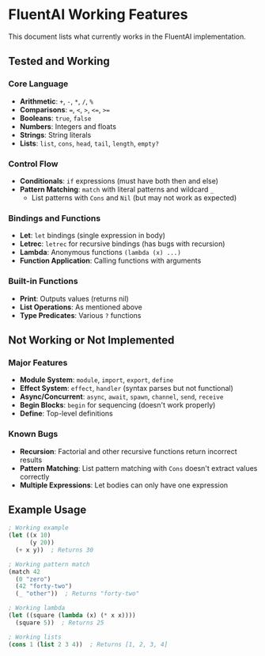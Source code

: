 # FluentAI Working Features

This document lists what currently works in the FluentAI implementation.

## Tested and Working

### Core Language
- **Arithmetic**: `+`, `-`, `*`, `/`, `%`
- **Comparisons**: `=`, `<`, `>`, `<=`, `>=`  
- **Booleans**: `true`, `false`
- **Numbers**: Integers and floats
- **Strings**: String literals
- **Lists**: `list`, `cons`, `head`, `tail`, `length`, `empty?`

### Control Flow
- **Conditionals**: `if` expressions (must have both then and else)
- **Pattern Matching**: `match` with literal patterns and wildcard `_`
  - List patterns with `Cons` and `Nil` (but may not work as expected)

### Bindings and Functions
- **Let**: `let` bindings (single expression in body)
- **Letrec**: `letrec` for recursive bindings (has bugs with recursion)
- **Lambda**: Anonymous functions `(lambda (x) ...)`
- **Function Application**: Calling functions with arguments

### Built-in Functions  
- **Print**: Outputs values (returns nil)
- **List Operations**: As mentioned above
- **Type Predicates**: Various `?` functions

## Not Working or Not Implemented

### Major Features
- **Module System**: `module`, `import`, `export`, `define`
- **Effect System**: `effect`, `handler` (syntax parses but not functional)
- **Async/Concurrent**: `async`, `await`, `spawn`, `channel`, `send`, `receive`
- **Begin Blocks**: `begin` for sequencing (doesn't work properly)
- **Define**: Top-level definitions

### Known Bugs
- **Recursion**: Factorial and other recursive functions return incorrect results
- **Pattern Matching**: List pattern matching with `Cons` doesn't extract values correctly
- **Multiple Expressions**: Let bodies can only have one expression

## Example Usage

```scheme
; Working example
(let ((x 10)
      (y 20))
  (+ x y))  ; Returns 30

; Working pattern match
(match 42
  (0 "zero")
  (42 "forty-two")
  (_ "other"))  ; Returns "forty-two"

; Working lambda
(let ((square (lambda (x) (* x x))))
  (square 5))  ; Returns 25

; Working lists
(cons 1 (list 2 3 4))  ; Returns [1, 2, 3, 4]
```